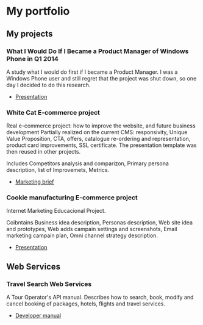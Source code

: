 # My portfolio
## My projects

### What I Would Do If I Became a Product Manager of Windows Phone in Q1 2014

A study what I would do first if I became a Product Manager. I was a Windows Phone user and still regret that the project was shut down, so one day I decided to do this research.
- [Presentation](https://github.com/SergeiScheglov/portfolio/blob/main/what_i_would_do_if_i_became_a_pm_of_wp.pdf)

### White Cat E-commerce project
Real e-commerce project: how to improve the website, and future business development Partially realized on the current CMS: responsivity, Unique Value Proposition, CTA, offers, catalogue re-ordering and representation, product card improvements, SSL certificate. The presentation template was then reused in other projects.

Includes Competitors analysis and comparizon, Primary persona description, list of Improvemets, Metrics.
- [Marketing brief](https://github.com/SergeiScheglov/portfolio/blob/main/whitecat_e-commerce_project.pdf)

### Cookie manufacturing E-commerce project
Internet Marketing Educacional Project.

Coibntains Business idea description, Personas description, Web site idea and prototypes, Web adds campain settings and screenshots, Email marketing campain plan, Omni channel strategy description.
- [Presentation](https://github.com/SergeiScheglov/portfolio/blob/main/Cookie%20manufacturing_Marketing_Project.pdf)


## Web Services
### Travel Search Web Services
A Tour Operator's API manual. Describes how to search, book, modify and cancel booking of packages, hotels, flights and travel services.
- [Developer manual](https://github.com/SergeiScheglov/portfolio/blob/main/travel-search-web-services.pdf)

